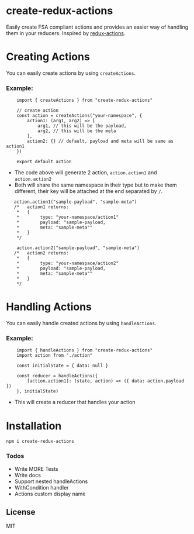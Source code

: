 # create-redux-actions

Easily create FSA compliant actions and provides an easier way of handling them in your reducers. Inspired by [redux-actions](https://github.com/redux-utilities/redux-actions).

# Creating Actions

You can easily create actions by using `createActions`.

### Example:

```
    import { createActions } from "create-redux-actions"

    // create action
    const action = createActions("your-namespace", {
        action1: (arg1, arg2) => [
            arg1, // this will be the payload,
            arg2, // this will be the meta
        ],
        action2: {} // default, payload and meta will be same as action1
    })

    export default action
```

-   The code above will generate 2 action, `action.action1` and `action.action2`
-   Both will share the same namespace in their type but to make them different, their key will be attached at the end separated by `/`.

```
   action.action1("sample-payload", "sample-meta")
   /*   action1 returns:
    *   {
    *        type: "your-namespace/action1"
    *        payload: "sample-payload,
    *        meta: "sample-meta""
    *   }
    */

    action.action2("sample-payload", "sample-meta")
   /*   action2 returns:
    *   {
    *        type: "your-namespace/action2"
    *        payload: "sample-payload,
    *        meta: "sample-meta""
    *   }
    */
```

# Handling Actions

You can easily handle created actions by using `handleActions`.

### Example:

```
    import { handleActions } from "create-redux-actions"
    import action from "./action"

    const initialState = { data: null }

    const reducer = handleActions({
        [action.action1]: (state, action) => ({ data: action.payload })
    }, initialState)

```

-   This will create a reducer that handles your action

# Installation

```
npm i create-redux-actions
```

### Todos

-   Write MORE Tests
-   Write docs
-   Support nested handleActions
-   WithCondition handler
-   Actions custom display name

## License

MIT
